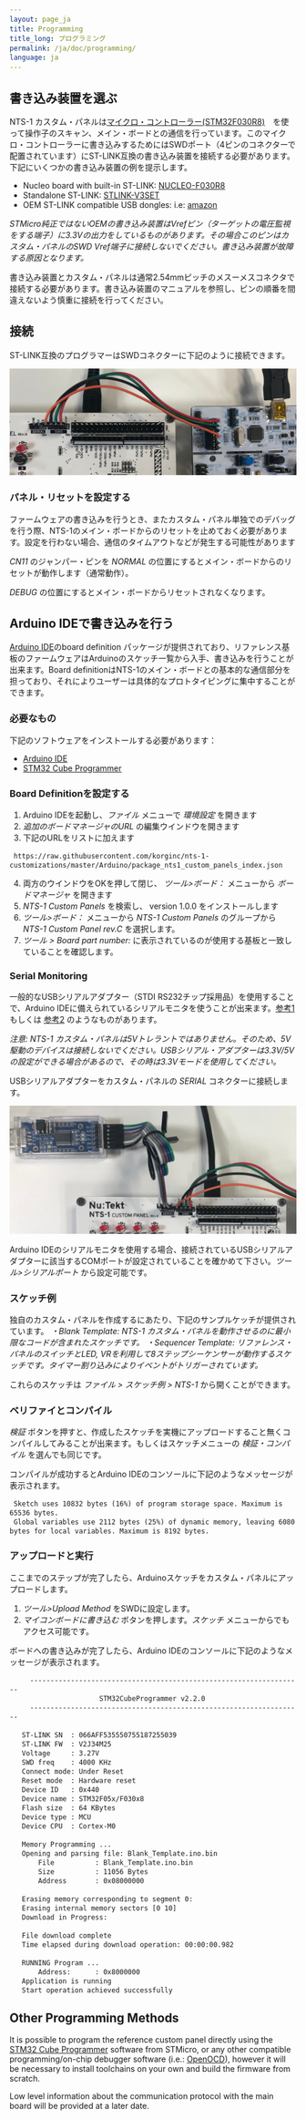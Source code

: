 ```yaml
---
layout: page_ja
title: Programming
title_long: プログラミング
permalink: /ja/doc/programming/
language: ja
---
```


## 書き込み装置を選ぶ

NTS-1 カスタム・パネルは[マイクロ・コントローラー(STM32F030R8)](https://www.st.com/en/microcontrollers-microprocessors/stm32f030r8.html)　を使って操作子のスキャン、メイン・ボードとの通信を行っています。このマイクロ・コントローラーに書き込みするためにはSWDポート（4ピンのコネクターで配置されています）にST-LINK互換の書き込み装置を接続する必要があります。下記にいくつかの書き込み装置の例を提示します。

* Nucleo board with built-in ST-LINK: [NUCLEO-F030R8](https://www.st.com/en/evaluation-tools/nucleo-f030r8.html)
* Standalone ST-LINK: [STLINK-V3SET](https://www.st.com/en/development-tools/stlink-v3set.html)
* OEM ST-LINK compatible USB dongles: i.e: [amazon](https://www.amazon.com/dp/B01J7N3RE6/ref=cm_sw_r_tw_dp_U_x_nkh.DbGGFNB6N) 

_STMicro純正ではないOEMの書き込み装置はVrefピン（ターゲットの電圧監視をする端子）に3.3Vの出力をしているものがあります。その場合このピンはカスタム・パネルのSWD Vref端子に接続しないでください。書き込み装置が故障する原因となります。_

書き込み装置とカスタム・パネルは通常2.54mmピッチのメスーメスコネクタで接続する必要があります。書き込み装置のマニュアルを参照し、ピンの順番を間違えないよう慎重に接続を行ってください。

## 接続

ST-LINK互換のプログラマーはSWDコネクターに下記のように接続できます。

![NTS-1 Custom Panel SWD Connection to Nucleo ST-Link](../assets/NTS-1_ref_cp_revb_swd.jpg)

### パネル・リセットを設定する

ファームウェアの書き込みを行うとき、またカスタム・パネル単独でのデバッグを行う際、NTS-1のメイン・ボードからのリセットを止めておく必要があります。設定を行わない場合、通信のタイムアウトなどが発生する可能性があります

 _CN11_ のジャンパー・ピンを _NORMAL_ の位置にするとメイン・ボードからのリセットが動作します（通常動作）。
 
 _DEBUG_ の位置にするとメイン・ボードからリセットされなくなります。


## Arduino IDEで書き込みを行う

[Arduino IDE](https://www.arduino.cc/en/Main/Software)のboard definition パッケージが提供されており、リファレンス基板のファームウェアはArduinoのスケッチ一覧から入手、書き込みを行うことが出来ます。Board definitionはNTS-1のメイン・ボードとの基本的な通信部分を担っており、それによりユーザーは具体的なプロトタイピングに集中することができます。

### 必要なもの

下記のソフトウェアをインストールする必要があります：

* [Arduino IDE](https://www.arduino.cc/en/Main/Software)
* [STM32 Cube Programmer](https://www.st.com/en/development-tools/stm32cubeprog.html)

### Board Definitionを設定する

1.	Arduino IDEを起動し、_ファイル_ メニューで _環境設定_ を開きます
2.	_追加のボードマネージャのURL_ の編集ウインドウを開きます
3.	下記のURLをリストに加えます

```
 https://raw.githubusercontent.com/korginc/nts-1-customizations/master/Arduino/package_nts1_custom_panels_index.json
```

4.	両方のウインドウをOKを押して閉じ、 _ツール>ボード：_ メニューから _ボードマネージャ_ を開きます
5.	_NTS-1 Custom Panels_ を検索し、 version 1.0.0 をインストールします
6.	_ツール>ボード：_ メニューから _NTS-1 Custom Panels_ のグループから _NTS-1 Custom Panel rev.C_ を選択します。
7.	_ツール > Board part number:_ に表示されているのが使用する基板と一致していることを確認します。


### Serial Monitoring

一般的なUSBシリアルアダプター（STDI RS232チップ採用品）を使用することで、Arduino IDEに備えられているシリアルモニタを使うことが出来ます。[参考1](https://www.mouser.jp/ProductDetail/FTDI/LC234X?qs=sGAEpiMZZMve4%2FbfQkoj%252BI%252BbU1q%2FCxfr%2FqVjw5o%252BdnQ%3D) もしくは [参考2](https://www.amazon.com/dp/B07TXVRQ7V/ref=cm_sw_r_tw_dp_U_x_2jh.DbQX9MS4Y) のようなものがあります。

_注意: NTS-1 カスタム・パネルは5Vトレラントではありません。そのため、5V駆動のデバイスは接続しないでください。USBシリアル・アダプターは3.3V/5Vの設定ができる場合があるので、その時は3.3Vモードを使用してください。_

USBシリアルアダプターをカスタム・パネルの _SERIAL_ コネクターに接続します。

![NTS-1 Custom Panel Serial Monitor Connection](../assets/NTS-1_ref_cp_revb_serial_adapter.jpg)

Arduino IDEのシリアルモニタを使用する場合、接続されているUSBシリアルアダプターに該当するCOMポートが設定されていることを確かめて下さい。_ツール>シリアルポート_ から設定可能です。

### スケッチ例

独自のカスタム・パネルを作成するにあたり、下記のサンプルケッチが提供されています。
_・Blank Template: NTS-1 カスタム・パネルを動作させるのに最小限なコードが含まれたスケッチです。_
_・Sequencer Template: リファレンス・パネルのスイッチとLED, VRを利用して8ステップシーケンサーが動作するスケッチです。タイマー割り込みによりイベントがトリガーされています。_

これらのスケッチは _ファイル > スケッチ例 > NTS-1_ から開くことができます。

### ベリファイとコンパイル

_検証_ ボタンを押すと、作成したスケッチを実機にアップロードすること無くコンパイルしてみることが出来ます。もしくはスケッチメニューの _検証・コンパイル_ を選んでも同じです。

コンパイルが成功するとArduino IDEのコンソールに下記のようなメッセージが表示されます。


```
 Sketch uses 10832 bytes (16%) of program storage space. Maximum is 65536 bytes.
 Global variables use 2112 bytes (25%) of dynamic memory, leaving 6080 bytes for local variables. Maximum is 8192 bytes.
```

### アップロードと実行

ここまでのステップが完了したら、Arduinoスケッチをカスタム・パネルにアップロードします。

1. _ツール>Upload Method_ をSWDに設定します。
2. _マイコンボードに書き込む_ ボタンを押します。_スケッチ_ メニューからでもアクセス可能です。

ボードへの書き込みが完了したら、Arduino IDEのコンソールに下記のようなメッセージが表示されます。

 ```
      -------------------------------------------------------------------
                       STM32CubeProgrammer v2.2.0                  
      -------------------------------------------------------------------

    ST-LINK SN  : 066AFF535550755187255039
    ST-LINK FW  : V2J34M25
    Voltage     : 3.27V
    SWD freq    : 4000 KHz
    Connect mode: Under Reset
    Reset mode  : Hardware reset
    Device ID   : 0x440
    Device name : STM32F05x/F030x8
    Flash size  : 64 KBytes
    Device type : MCU
    Device CPU  : Cortex-M0

    Memory Programming ...
    Opening and parsing file: Blank_Template.ino.bin
        File          : Blank_Template.ino.bin
        Size          : 11056 Bytes
        Address       : 0x08000000 

    Erasing memory corresponding to segment 0:
    Erasing internal memory sectors [0 10]
    Download in Progress:
  
    File download complete
    Time elapsed during download operation: 00:00:00.982
    
    RUNNING Program ... 
        Address:      : 0x8000000
    Application is running
    Start operation achieved successfully
 ```

## Other Programming Methods

It is possible to program the reference custom panel directly using the [STM32 Cube Programmer](https://www.st.com/en/development-tools/stm32cubeprog.html) software from STMicro, or any other compatible programming/on-chip debugger software (i.e.: [OpenOCD](http://openocd.org/)), however it will be necessary to install toolchains on your own and build the firmware from scratch. 

Low level information about the communication protocol with the main board will be provided at a later date. 
